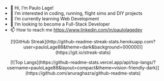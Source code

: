 - 👋 Hi, I’m Paulo Lage!
- 👀 I’m interested in coding, running, flight sims and DIY projects
- 🌱 I’m currently learning Web Development
- 💞️ I’m looking to become a Full-Stack Developer
- 📫 How to reach me https://www.linkedin.com/in/paulolagedev


<p style="text-align: center;"> [![GitHub Streak](http://github-readme-streak-stats.herokuapp.com?user=pauloLage88&theme=dark&background=000000)](https://git.io/streak-stats) </p>

<p style="text-align: center;"> [![Top Langs](https://github-readme-stats.vercel.app/api/top-langs/?username=pauloLage88&layout=compact&theme=vision-friendly-dark)](https://github.com/anuraghazra/github-readme-stats) </p>
<!---
pauloLage88/pauloLage88 is a ✨ special ✨ repository because its `README.md` (this file) appears on your GitHub profile.
You can click the Preview link to take a look at your changes.
--->

